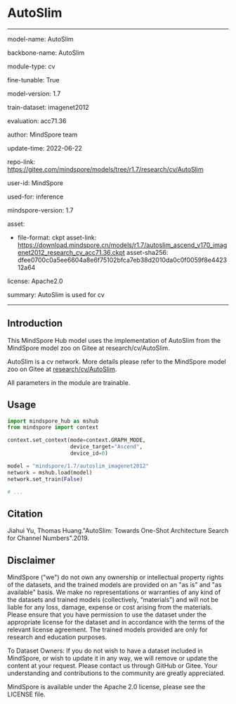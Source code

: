 # AutoSlim

---

model-name: AutoSlim

backbone-name: AutoSlim

module-type: cv

fine-tunable: True

model-version: 1.7

train-dataset: imagenet2012

evaluation: acc71.36

author: MindSpore team

update-time: 2022-06-22

repo-link: <https://gitee.com/mindspore/models/tree/r1.7/research/cv/AutoSlim>

user-id: MindSpore

used-for: inference

mindspore-version: 1.7

asset:

-
    file-format: ckpt
    asset-link: <https://download.mindspore.cn/models/r1.7/autoslim_ascend_v170_imagenet2012_research_cv_acc71.36.ckpt>
    asset-sha256: dfee0700c0a5ee6604a8e6f75102bfca7eb38d2010da0c0f0059f8e442312a64

license: Apache2.0

summary: AutoSlim is used for cv

---

## Introduction

This MindSpore Hub model uses the implementation of AutoSlim from the MindSpore model zoo on Gitee at research/cv/AutoSlim.

AutoSlim is a cv network. More details please refer to the MindSpore model zoo on Gitee at [research/cv/AutoSlim](https://gitee.com/mindspore/models/blob/r1.7/research/cv/AutoSlim/README.md).

All parameters in the module are trainable.

## Usage

```python
import mindspore_hub as mshub
from mindspore import context

context.set_context(mode=context.GRAPH_MODE,
                    device_target="Ascend",
                    device_id=0)

model = "mindspore/1.7/autoslim_imagenet2012"
network = mshub.load(model)
network.set_train(False)

# ...
```

## Citation

Jiahui Yu, Thomas Huang."AutoSlim: Towards One-Shot Architecture Search for Channel Numbers".2019.

## Disclaimer

MindSpore ("we") do not own any ownership or intellectual property rights of the datasets, and the trained models are provided on an "as is" and "as available" basis. We make no representations or warranties of any kind of the datasets and trained models (collectively, “materials”) and will not be liable for any loss, damage, expense or cost arising from the materials. Please ensure that you have permission to use the dataset under the appropriate license for the dataset and in accordance with the terms of the relevant license agreement. The trained models provided are only for research and education purposes.

To Dataset Owners: If you do not wish to have a dataset included in MindSpore, or wish to update it in any way, we will remove or update the content at your request. Please contact us through GitHub or Gitee. Your understanding and contributions to the community are greatly appreciated.

MindSpore is available under the Apache 2.0 license, please see the LICENSE file.
